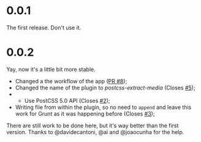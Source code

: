 # 0.0.1

The first release. Don't use it.

# 0.0.2

Yay, now it's a little bit more stable.
- Changed a the workflow of the app ([PR #8](https://github.com/Ghostavio/postcss-extract-media/pull/8));
- Changed the name of the plugin to *postcss-extract-media* (Closes [#5](https://github.com/Ghostavio/postcss-extract-media/issues/5));
- - Use PostCSS 5.0 API (Closes [#2](https://github.com/Ghostavio/postcss-extract-media/issues/2));
- Writing file from within the plugin, so no need to `append` and leave this work for Grunt as it was happening before (Closes [#3](https://github.com/Ghostavio/postcss-extract-media/issues/3));

There are still work to be done here, but it's way better than the first version.
Thanks to @davidecantoni, @ai and @joaocunha for the help.
